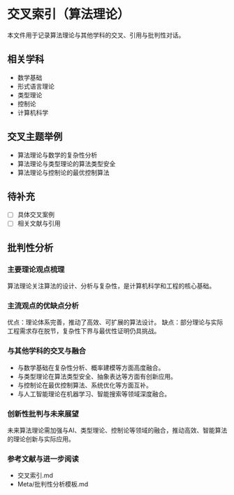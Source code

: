 # 交叉索引（算法理论）

本文件用于记录算法理论与其他学科的交叉、引用与批判性对话。

## 相关学科

- 数学基础
- 形式语言理论
- 类型理论
- 控制论
- 计算机科学

## 交叉主题举例

- 算法理论与数学的复杂性分析
- 算法理论与类型理论的算法类型安全
- 算法理论与控制论的最优控制算法

## 待补充

- [ ] 具体交叉案例
- [ ] 相关文献与引用

## 批判性分析

### 主要理论观点梳理

算法理论关注算法的设计、分析与复杂性，是计算机科学和工程的核心基础。

### 主流观点的优缺点分析

优点：理论体系完善，推动了高效、可扩展的算法设计。
缺点：部分理论与实际工程需求存在脱节，复杂性下界与最优性证明仍具挑战。

### 与其他学科的交叉与融合

- 与数学基础在复杂性分析、概率建模等方面高度融合。
- 与类型理论在算法类型安全、抽象表达等方面有创新应用。
- 与控制论在最优控制算法、系统优化等方面互补。
- 与人工智能理论在机器学习、智能搜索等领域深度融合。

### 创新性批判与未来展望

未来算法理论需加强与AI、类型理论、控制论等领域的融合，推动高效、智能算法的理论创新与实际应用。

### 参考文献与进一步阅读

- 交叉索引.md
- Meta/批判性分析模板.md
